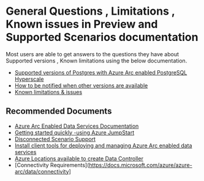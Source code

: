 <properties
	pageTitle="Public PReview Limitations"
	description="Public PReview Limitations"
	infoBubbleText="Public PReview Limitations"
	service="microsoft.azuredata"
	resource="postgresinstances"
	ms.author="pookam"
	displayOrder=""
	articleId="44e20f05-7788-471b-b7f5-2ac089604be6"
	diagnosticScenario=""
	selfHelpType="generic"
	supportTopicIds="32747916"
	resourceTags=""
	productPesIds="17124"
	cloudEnvironments="Public"
	ownershipId="AzureData_Azure_Arc_enabled_PostgreSQL_Hyperscale"
    />
	
# General Questions , Limitations , Known issues in Preview and Supported Scenarios documentation

Most users are able to get answers to the questions they have about Supported versions , Known limitations using the below documentation.

* [Supported versions of Postgres with Azure Arc enabled PostgreSQL Hyperscale](https://docs.microsoft.com/azure/azure-arc/data/supported-versions-postgres-hyperscale)
* [How to be notified when other versions are available](https://docs.microsoft.com/azure/azure-arc/data/supported-versions-postgres-hyperscale#how-do-be-notified-when-other-versions-are-available)
* [Known limitations & issues](https://.docs.microsoft.com/azure/azure-arc/data/release-notes#known-limitations-and-issues)

## **Recommended Documents**

- [Azure Arc Enabled Data Services Documentation](https://docs.microsoft.com/azure/azure-arc/data)
- [Getting started quickly -using Azure JumpStart](https://docs.microsoft.com/azure/azure-arc/data/release-notes#next-steps)
- [Disconnected Scenario Support](https://docs.microsoft.com/azure/azure-arc/data/overview#disconnected-scenario-support)
- [Install client tools for deploying and managing Azure Arc enabled data services](https://docs.microsoft.com/azure/azure-arc/data/install-client-tools)
- [Azure Locations available to create Data Controller](https://docs.microsoft.com/azure/azure-arc/data/create-data-controller#overview-of-installing-the-azure-arc-data-controller)
- [Connectivity Requirements](https://docs.microsoft.com/azure/azure-arc/data/connectivity]

